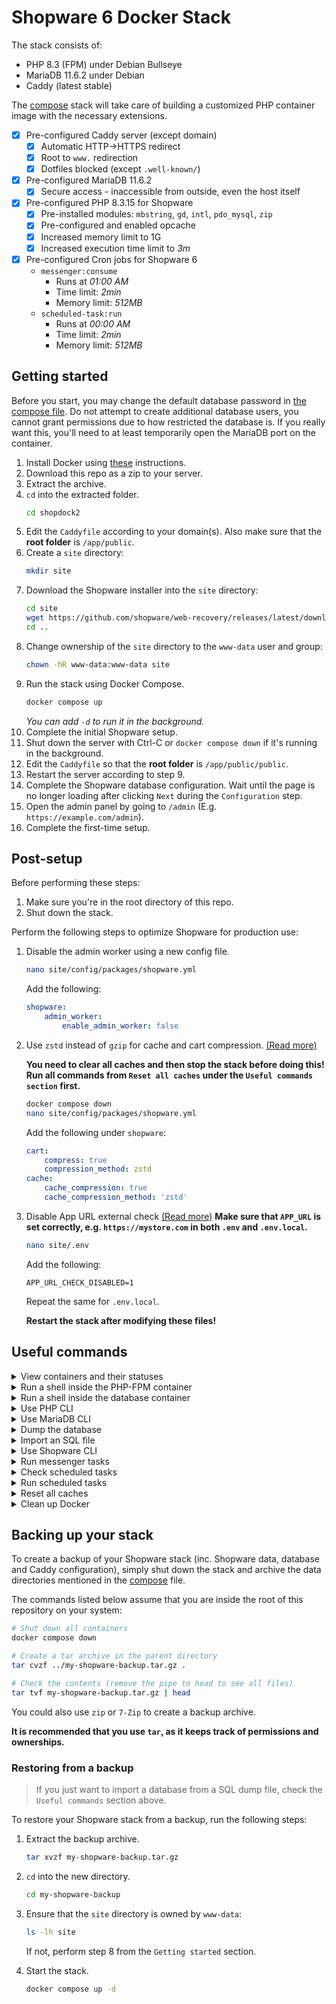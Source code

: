# Shopware 6 Docker Stack

The stack consists of:
 - PHP 8.3 (FPM) under Debian Bullseye
 - MariaDB 11.6.2 under Debian
 - Caddy (latest stable)

The [compose](./docker-compose.yml) stack will take care of building a customized PHP container image with the necessary extensions.

- [x] Pre-configured Caddy server (except domain)
  - [x] Automatic HTTP->HTTPS redirect
  - [x] Root to `www.` redirection
  - [x] Dotfiles blocked (except `.well-known/`)
- [x] Pre-configured MariaDB 11.6.2
  - [x] Secure access - inaccessible from outside, even the host itself
- [x] Pre-configured PHP 8.3.15 for Shopware
  - [x] Pre-installed modules: `mbstring`, `gd`, `intl`, `pdo_mysql`, `zip`
  - [x] Pre-configured and enabled opcache
  - [x] Increased memory limit to 1G
  - [x] Increased execution time limit to *3m*
- [x] Pre-configured Cron jobs for Shopware 6
  - `messenger:consume`
    - Runs at *01:00 AM*
    - Time limit: *2min*
    - Memory limit: *512MB*
  - `scheduled-task:run`
    - Runs at *00:00 AM*
    - Time limit: *2min*
    - Memory limit: *512MB*

## Getting started
Before you start, you may change the default database password in [the compose file](./docker-compose.yml). Do not attempt to create additional database users, you cannot grant permissions due to how restricted the database is. If you really want this, you'll need to at least temporarily open the MariaDB port on the container.

1. Install Docker using [these](https://docs.docker.com/engine/install/) instructions.
2. Download this repo as a zip to your server.
3. Extract the archive.
4. `cd` into the extracted folder.
    ```sh
    cd shopdock2
    ```
5. Edit the `Caddyfile` according to your domain(s). Also make sure that the **root folder** is `/app/public`.
6. Create a `site` directory:
    ```sh
    mkdir site
    ```
7. Download the Shopware installer into the `site` directory:
    ```sh
    cd site
    wget https://github.com/shopware/web-recovery/releases/latest/download/shopware-installer.phar.php
    cd ..
    ```
8. Change ownership of the `site` directory to the `www-data` user and group:
    ```sh
    chown -hR www-data:www-data site
    ```
9. Run the stack using Docker Compose.
    ```sh
    docker compose up
    ```
    *You can add `-d` to run it in the background.*
10. Complete the initial Shopware setup.
11. Shut down the server with Ctrl-C or `docker compose down` if it's running in the background.
12. Edit the `Caddyfile` so that the **root folder** is `/app/public/public`.
13. Restart the server according to step 9.
14. Complete the Shopware database configuration. Wait until the page is no longer loading after clicking `Next` during the `Configuration` step.
15. Open the admin panel by going to `/admin` (E.g. `https://example.com/admin`).
16. Complete the first-time setup.

## Post-setup
Before performing these steps:
1. Make sure you're in the root directory of this repo.
2. Shut down the stack.

Perform the following steps to optimize Shopware for production use:
1. Disable the admin worker using a new config file.
    ```sh
    nano site/config/packages/shopware.yml
    ```

    Add the following:
    ```yml
    shopware:
        admin_worker:
            enable_admin_worker: false
    ```
2. Use `zstd` instead of `gzip` for cache and cart compression. [(Read more)](https://developer.shopware.com/docs/guides/hosting/performance/performance-tweaks.html#using-zstd-instead-of-gzip-for-compression)
   
    **You need to clear all caches and then stop the stack before doing this!**
    **Run all commands from `Reset all caches` under the `Useful commands section` first.**

    ```sh
    docker compose down
    nano site/config/packages/shopware.yml
    ```

    Add the following under `shopware`:
    ```yml
    cart:
        compress: true
        compression_method: zstd
    cache:
        cache_compression: true
        cache_compression_method: 'zstd'
    ```
3. Disable App URL external check [(Read more)](https://developer.shopware.com/docs/guides/hosting/performance/performance-tweaks.html#disable-app-url-external-check)
    **Make sure that `APP_URL` is set correctly, e.g. `https://mystore.com` in both `.env` and `.env.local`.**
    
    ```sh
    nano site/.env
    ```

    Add the following:
    ```
    APP_URL_CHECK_DISABLED=1
    ```

    Repeat the same for `.env.local`.

    **Restart the stack after modifying these files!**

## Useful commands
<details>
  <summary>View containers and their statuses</summary>
  
  ```sh
  docker container ls -a
  ```
</details>

<details>
  <summary>Run a shell inside the PHP-FPM container</summary>
  
  ```sh
  docker exec -it php-fpm bash
  ```
</details>

<details>
  <summary>Run a shell inside the database container</summary>
  
  ```sh
  docker exec -it mariadb bash
  ```
</details>

<details>
  <summary>Use PHP CLI</summary>
  
  ```sh
  docker exec -it php-fpm php [COMMAND]
  ```

  Example:
  ```sh
  docker exec -it php-fpm php -v
  ```
</details>

<details>
  <summary>Use MariaDB CLI</summary>
  
  ```sh
  docker exec -it mariadb mariadb -u root --password=shopware -D shopware
  ```

  **Note:** If you changed the database name and/or password, you need to adjust the `-D` and `--password` arguments.
</details>

<details>
  <summary>Dump the database</summary>
  
  ```sh
  docker exec -it mariadb mariadb-dump -u root --password=shopware --skip-set-charset --default-character-set=utf8mb4 shopware > database_dump.sql
  ```

  **Note 1:** If you changed the database name and/or password, you need to adjust the `--password` argument and/or replace the database name `shopware`.
</details>

<details>
  <summary>Import an SQL file</summary>
  
  ```sh
  docker exec -i mariadb mariadb -u root --password=shopware -D shopware < [SOURCE]
  ```

  Example:
  ```sh
  docker exec -i mariadb mariadb -u root --password=shopware -D shopware < my_backup_file.sql
  ```

  **Note:** If you changed the database name and/or password, you need to adjust the `-D` and `--password` arguments.
</details>

<details>
  <summary>Use Shopware CLI</summary>
  
  ```sh
  docker exec -it php-fpm php /app/public/bin/console [COMMAND]
  ```

  Example:
  ```sh
  docker exec -it php-fpm php /app/public/bin/console about
  ```
</details>

<details>
  <summary>Run messenger tasks</summary>
  
  ```sh
  docker exec -it php-fpm php /app/public/bin/console messenger:consume async low_priority --time-limit=60 --memory-limit=512M --no-interaction --no-ansi --quiet
  ```
</details>

<details>
  <summary>Check scheduled tasks</summary>
  
  ```sh
  docker exec -it php-fpm php /app/public/bin/console scheduled-task:list
  ```
</details>

<details>
  <summary>Run scheduled tasks</summary>
  
  ```sh
  docker exec -it php-fpm php /app/public/bin/console scheduled-task:run --time-limit=60 --memory-limit=512M --no-interaction --no-ansi
  ```
</details>

<details>
  <summary>Reset all caches</summary>
  
  ```sh
  docker exec -it php-fpm php /app/public/bin/console cache:pool:clear --all
  docker exec -it php-fpm php /app/public/bin/console cache:clear
  chown -hR www-data:www-data site
  ```
</details>

<details>
  <summary>Clean up Docker</summary>

  > __⚠️ WARNING ⚠️__
  > 
  > This will irrecoverably delete **ALL VOLUMES AND IMAGES**.
  > 
  > This will **NOT** detele your database, shopware data, Caddy configuration from this stack.
  
  **Make sure to shut down the stack before running these commands.**

  ```sh
  docker builder prune -a -f
  docker rm -vf $(docker ps -aq)
  docker rmi -f $(docker images -aq)
  ```
</details>

## Backing up your stack
To create a backup of your Shopware stack (inc. Shopware data, database and Caddy configuration), simply shut down the stack and archive the data directories mentioned in the [compose](./docker-compose.yml) file.

The commands listed below assume that you are inside the root of this repository on your system:

```sh
# Shut down all containers
docker compose down

# Create a tar archive in the parent directory
tar cvzf ../my-shopware-backup.tar.gz .

# Check the contents (remove the pipe to head to see all files)
tar tvf my-shopware-backup.tar.gz | head
```

You could also use `zip` or `7-Zip` to create a backup archive.

**It is recommended that you use `tar`, as it keeps track of permissions and ownerships.**

### Restoring from a backup
> If you just want to import a database from a SQL dump file, check the `Useful commands` section above.

To restore your Shopware stack from a backup, run the following steps:

1. Extract the backup archive.
    ```sh
    tar xvzf my-shopware-backup.tar.gz
    ```
2. `cd` into the new directory.
    ```sh
    cd my-shopware-backup
    ```
3. Ensure that the `site` directory is owned by `www-data`:
    ```sh
    ls -lh site
    ```

    If not, perform step 8 from the `Getting started` section.
4. Start the stack.
    ```sh
    docker compose up -d
    ```